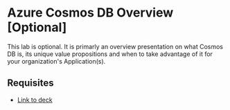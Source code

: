 # Azure Cosmos DB Overview [Optional]

This lab is optional.  It is primarly an overview presentation on what Cosmos DB is, its unique value propositions and when to take advantage of it for your organization's Application(s).

## Requisites

- [Link to deck]()